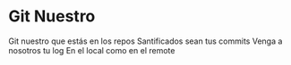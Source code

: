 # Git Nuestro

Git nuestro que estás en los repos
Santificados sean tus commits
Venga a nosotros tu log
En el local como en el remote